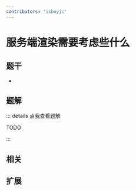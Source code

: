 ```yaml
---
contributors: 'isboyjc'
---
```


# 服务端渲染需要考虑些什么


## 题干

- 



## 题解

::: details 点我查看题解

  TODO

:::



## 相关



## 扩展
